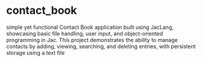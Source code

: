 # contact_book
simple yet functional Contact Book application built using JacLang, showcasing basic file handling, user input, and object-oriented programming in Jac. This project demonstrates the ability to manage contacts by adding, viewing, searching, and deleting entries, with persistent storage using a text file
